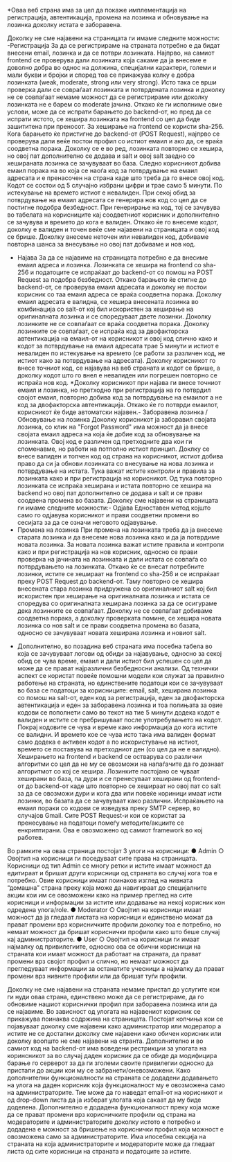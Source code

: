*Оваа веб страна има за цел да покаже имплементација на регистрација,
 автентикација, промена на лозинка и обновување на лозинка доколку истата е
 заборавена.

 Доколку не сме најавени на страницата ги имаме следните можности:
   -Регистрација
     За да се регистрираме на страната потребно е да бидат внесени email, лозинка и
     да се потври лозинката. Најпрво, на самиот frontend се проверува дали лозинката која
     сакаме да ја внесеме е доволно добра во однос на должина, специјални карактери,
     големи и мали букви и бројки и според тоа се прикажува колку е добра лозинката (weak,
     moderate, strong или very strong). Исто така се врши проверка дали се совраѓаат
     лозинката и потврдената лозинка и доколку не се совпаѓаат немаме можност да се
     регистрираме или доколку лозинката не е барем со moderate јачина.
     Откако ќе ги исполниме овие услови, може да се испрати барањето до backend-от,
     но пред да се испрати истото, се хешира лозинката на frontend со цел да биде зашититена
     при преносот. За хеширање на frontend се користи sha-256.
     Кога барањето ќе пристигне до backend-от (POST Request), најпрво се проверува
     дали веќе постои профил со истиот емаил и ако да, се враќа соодветна порака. Доколку
     се е во ред, лозинката повторно се хешира, но овој пат дополнително се додава и salt и
     овој salt заедно со хешираната лозинка се зачувуваат во база.
     Следно корисникот добива емаил порака на во која се наоѓа код за потврдување на
     емаил адресата и е пренасочен на страна каде што треба да го внесе овој код. Кодот се
     состои од 5 случајно избрани цифри и трае само 5 минути. По истекување на времето
     истиот е невалиден. При секој обид за потврдување на емаил адресата се генерира нов
     код со цел да се постигне подобра безбедност. При генерирање на код, тој се зачувува во
     табелата на корисниците кај соодветниот корисник и дополнително се зачувува и времето
     до кога е валиден.
     Откако ќе го внесеме кодот, доколку е валиден и точен веќе сме најавени на
     страницата и овој код се брише.
     Доколку внесеме неточен или невалиден код, добиваме повторна шанса за
     внесување но овој пат добиваме и нов код.
  - Најава
     За да се најавиме на страницата потребно е да внесиме емаил адреса и лозинка.
     Лозинката се хешира на frontend со sha-256 и податоците се испраќаат до backend-от со
     помош на POST Request за подобра безбедност.
     Откако барањето ќе стигне до backend-от, се проверува емаил адресата и доколку
     не постои корисник со таа емаил адреса се враќа соодветна порака. Доколку емаил
     адресата е валидна, се хешира внесената лозинка во комбинација со salt-от кој бил
     искористен за хеширање на оригиналната лозинка и се споредуваат двете лозинки.
     Доколку лозинките не се совпаѓаат се враќа соодветна порака. Доколку лозинките се
     совпаѓаат, се испраќа код за двофакторска автентикација на емаил-от на корисникот и
     овој код слично како и кодот за потврдување на емаил адресата трае 5 минути и истиот е
     невалиден по истекување на времето (се работи за различен код, не истиот како за
     потврдување на адресата). Доколку корисникот го внесе точниот код, се најавува на веб
     страната и кодот се брише, а доколку кодот што го внел е невалиден или погрешен
     повторно се испраќа нов код.
     *Доколку корисникот при најава ги внесе точниот емаил и лозинка, но претходно
     при регистрација на го потврдил својот емаил, повторно добива код за потврдување на
     емаилот а не код за двофакторска автентикација. Откако ќе го потврди емаилот,
     корисникот ќе биде автоматски најавен.- Заборавена лозинка / Обновување на лозинка
     Доколку корисникот ја заборавил својата лозинка, со клик на "Forgot Password" има
     можност да ја внесе својата емаил адреса на која ќе добие код за обновување на
     лозинката. Овој код е различен од претходните два кои ги споменавме, но работи на
     потполно истиот принцип. Доклку се внесе валиден и топчен код од страна на корисникот,
     истиот добива право да си ја обнови лозинката со внесување на нова лозинка и
     потврдување на истата. Тука важат истите контроли и правила за лозинката како и при
     регистрација на корисникот. Од тука повторно лозинката се испраќа хеширана и истата
     повторно се хешира на backend но овој пат дополнително се додава и salt и се прави
     соодвена промена во базата.
     Доколку сме најавени на страницата ги имаме следните можности:- Одјава
     Едноставен метод којшто само го одјавува корисникот и прави соодветни промени
     во сесијата за да се означи неговото одјавување.
  - Промена на лозинка
     При промена на лозинката треба да ја внесеме старата лозинка и да внесеме нова
     лозинка како и да ја потврдиме новата лозинка. За новата лозинка важат истите правила и
     контроли како и при регистрација на нов корисник, односно се прави проверка на јачината
     на лозинката и дали истата се совпаѓа со потврдувањето на лозинката. Откако ќе се
     внесат потребните лозинки, истите се хешираат на frontend со sha-256 и се испраќаат
     преку POST Request до backend-от. Таму повторно се хешира внесената стара лозинка
     придружена со оригиналниот salt кој бил искористен при хеширање на оригиналната
     лозинка и истата се споредува со оригиналната хеширана лозинка за да се осигураме
     дека лозинките се совпаѓаат. Доколку не се совпаѓаат добиваме соодветна порака, а
     доколку проверката помине, се хешира новата лозинка со нов salt и се прави соодветна
     промена во базата, односно се зачувуваат новата хеширана лозинка и новиот salt.
    
 * Дополнително, во позадина веб страната има посебна табела во која се зачувуваат
 логови од обиди за најавување, односно за секој обид се чува време, емаил и дали истиот
 бил успешен со цел да може да се прават најразлични безбедносни анализи.
 Од технички аспект се користат повеќе помошни модели кои служат за правилно
 работење на страната, но единствените податоци кои се зачувуваат во база се податоци
 за корисниците: email, salt, хеширана лозинка со помош на salt-от, еден код за
 регистрација, еден за двофакторска автентикација и еден за заборавена лозинка и тоа
 полињата за овие кодови се пополнети само во текот на тие 5 минути додека кодот е
 валиден и истите се пребришуваат после употребувањето на кодот. Покрај кодовите се
 чува и време како информација до кога истите се валидни. И времето кое се чува исто
 така има валиден формат само додека е активен кодот а по искористување на истиот,
 времето се поставува на претходниот ден (со цел да не е валидно).
 Хеширањето на frontend и backend се остварува со различни алгоритми со цел да не му се
 овозможи на напаѓачите да го дознаат алгоритмот со кој се хешира. Лозинките постојано
 се чуваат хеширани во база, па дури и се пренесуваат хеширани од frontend-от до
 backend-от каде што повторно се хешираат но овој пат со salt за да се овозможи дури и
 кога два или повеќе кориници имаат исти лозинки, во базата да се зачувуваат како
 различни.
 Испраќањето на емаил пораки со кодови се изведува преку SMTP сервер, во случајов
 Gmail.
 Сите POST Request-и кои се користат за пренесување на податоци помеѓу
 методите/акциите се енкриптирани. Ова е овозможено од самиот framework во кој
 работев.

 Во рамките на оваа страница постојат 3 улоги на корисници:
   ● Admin
     ○ Овојтип на корисници ги поседуваат сите права на страницата. Корисници
     од тип Admin се многу ретки и истите имаат можност да едитираат и бришат
     други корисници од страната во случај кога тоа е потребно. Овие корисници
     имаат поинаков изглед на нивната “домашна” страна преку која може да
     навигираат до специјалните акции кои им се овозможени како на пример
     преглед на сите корисници и информации за истите или додавање на некој
     корисник кон одредена улога/role.
   ● Moderator
     ○ Овојтип на корисници имаат можност да ја гледаат листата на корисници и
     единствено можат да прават промени врз корисничките профили доколку
     тоа е потребно, но немаат можност да бришат кориснички профили како
     што беше случај кај администраторите.
   ● User
     ○ Овојтип на корисници ги имаат најмалку од привилегиите, односно ова се
     обични корисници на страната кои имаат можност да работаат на страната,
     да прават промени врз својот профил и слично, но немаат можност да
     прегледуваат информации за останатите учесници а најмалку да прават
     промени врз нивните профили или да бришат туѓи профили.
     
 Доколку не сме најавени на страната немаме пристап до услугите кои ги нуди оваа
 страна, единствено може да се регистрираме, да го обновиме нашиот кориснички профил
 при заборавена лозинка или да се најавиме.
 Во зависност од улогата на најавениот корисник се прикажува поинаква содржина
 на страницата. Постојат копчиња кои се појавуваат доколку сме најавени како
 администратор или модератор а истите не се достапни доколку сме најавени како обичен
 корисник или доколку воопшто не сме најавени на странта. Дополнително и во самиот код
 на backend-от има воведени рестрикции за улогата на коринсникот за во случај даден
 корисник да се обиде да модифицира барање го серверот за да ги зголеми своите
 привилегии односно да пристапи до акции кои му се забранети/оневозможени.
 Како дополнителни функционалности на страната се додадени додавањето на
 улога на даден корисник која функционалност му е овозможена само на
 администраторите. Тие може да го наведат email-от на корисникот и од drop-down листа
 да ја изберат улогата која сакаат да му биде доделена. Дополнително е додадена
 функционалност преку која може да се прават промени врз корисничките профили од
 страна на модераторите и администраторите доколку истото е потребно и додадена е
 можност за бришење на кориснички профил која можност е овозможена само за
 администраторите.
 Има ипосебна секција на страната на која администраторите и модераторите може
 да гледаат листа од сите корисници на страната и податоците за истите.
